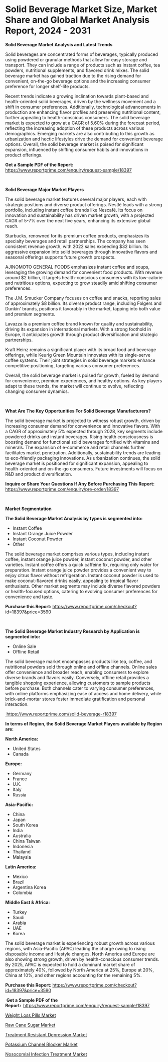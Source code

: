<p><h1>Solid Beverage Market Size, Market Share and Global Market Analysis Report, 2024 - 2031</h1></p><p><strong>Solid Beverage Market Analysis and Latest Trends</strong></p>
<p><p>Solid beverages are concentrated forms of beverages, typically produced using powdered or granular methods that allow for easy storage and transport. They can include a range of products such as instant coffee, tea powders, nutritional supplements, and flavored drink mixes. The solid beverage market has gained traction due to the rising demand for convenient, on-the-go beverage options and the increasing consumer preference for longer shelf-life products.</p><p>Recent trends indicate a growing inclination towards plant-based and health-oriented solid beverages, driven by the wellness movement and a shift in consumer preferences. Additionally, technological advancements in production are enhancing flavor profiles and preserving nutritional content, further appealing to health-conscious consumers. The solid beverage market is expected to grow at a CAGR of 5.60% during the forecast period, reflecting the increasing adoption of these products across various demographics. Emerging markets are also contributing to this growth as urbanization and hectic lifestyles drive the demand for convenient beverage options. Overall, the solid beverage market is poised for significant expansion, influenced by shifting consumer habits and innovations in product offerings.</p></p>
<p><strong>Get a Sample PDF of the Report:&nbsp;</strong> <a href="https://www.reportprime.com/enquiry/request-sample/18397?utm_campaign=1131&utm_medium=2&utm_source=Github&utm_content=ia&utm_term=21112024&utm_id=solid-beverage">https://www.reportprime.com/enquiry/request-sample/18397</a></p>
<p>&nbsp;</p>
<p><strong>Solid Beverage Major Market Players</strong></p>
<p><p>The solid beverage market features several major players, each with strategic positions and diverse product offerings. Nestlé leads with a strong portfolio, including instant coffee brands like Nescafé. Its focus on innovation and sustainability has driven market growth, with a projected CAGR of 5-7% over the next five years, enhancing its extensive global reach.</p><p>Starbucks, renowned for its premium coffee products, emphasizes its specialty beverages and retail partnerships. The company has seen consistent revenue growth, with 2022 sales exceeding $32 billion. Its aggressive expansion into solid beverages through innovative flavors and seasonal offerings supports future growth prospects.</p><p>AJINOMOTO GENERAL FOODS emphasizes instant coffee and soups, leveraging the growing demand for convenient food products. With revenue around $2 billion, it targets health-conscious consumers with its low-calorie and nutritious options, expecting to grow steadily amid shifting consumer preferences.</p><p>The J.M. Smucker Company focuses on coffee and snacks, reporting sales of approximately $8 billion. Its diverse product range, including Folgers and Dunkin' brands, positions it favorably in the market, tapping into both value and premium segments.</p><p>Lavazza is a premium coffee brand known for quality and sustainability, driving its expansion in international markets. With a strong foothold in Europe, it anticipates growth through product diversification and strategic partnerships.</p><p>Kraft Heinz remains a significant player with its broad food and beverage offerings, while Keurig Green Mountain innovates with its single-serve coffee systems. Their joint strategies in solid beverage markets enhance competitive positioning, targeting various consumer preferences.</p><p>Overall, the solid beverage market is poised for growth, fueled by demand for convenience, premium experiences, and healthy options. As key players adapt to these trends, the market will continue to evolve, reflecting changing consumer dynamics.</p></p>
<p>&nbsp;</p>
<p><strong>What Are The Key Opportunities For Solid Beverage Manufacturers?</strong></p>
<p><p>The solid beverage market is projected to witness robust growth, driven by increasing consumer demand for convenience and innovative flavors. With a CAGR of approximately 5% expected through 2028, key segments include powdered drinks and instant beverages. Rising health consciousness is boosting demand for functional solid beverages fortified with vitamins and minerals. The expansion of e-commerce and retail channels further facilitates market penetration. Additionally, sustainability trends are leading to eco-friendly packaging innovations. As urbanization continues, the solid beverage market is positioned for significant expansion, appealing to health-oriented and on-the-go consumers. Future investments will focus on R&D and product diversification.</p></p>
<p><strong>Inquire or Share Your Questions If Any Before Purchasing This Report:</strong> <a href="https://www.reportprime.com/enquiry/pre-order/18397?utm_campaign=1131&utm_medium=2&utm_source=Github&utm_content=ia&utm_term=21112024&utm_id=solid-beverage">https://www.reportprime.com/enquiry/pre-order/18397</a></p>
<p>&nbsp;</p>
<p><strong>Market Segmentation</strong></p>
<p><strong>The Solid Beverage Market Analysis by types is segmented into:</strong></p>
<p><ul><li>Instant Coffee</li><li>Instant Orange Juice Powder</li><li>Instant Coconut Powder</li><li>Other</li></ul></p>
<p><p>The solid beverage market comprises various types, including instant coffee, instant orange juice powder, instant coconut powder, and other varieties. Instant coffee offers a quick caffeine fix, requiring only water for preparation. Instant orange juice powder provides a convenient way to enjoy citrus flavor without refrigeration. Instant coconut powder is used to make coconut-flavored drinks easily, appealing to tropical flavor enthusiasts. Other market segments may include diverse flavored powders or health-focused options, catering to evolving consumer preferences for convenience and taste.</p></p>
<p><strong>Purchase this Report:&nbsp;</strong><a href="https://www.reportprime.com/checkout?id=18397&price=3590&utm_campaign=1131&utm_medium=2&utm_source=Github&utm_content=ia&utm_term=21112024&utm_id=solid-beverage">https://www.reportprime.com/checkout?id=18397&price=3590</a></p>
<p>&nbsp;</p>
<p><strong>The Solid Beverage Market Industry Research by Application is segmented into:</strong></p>
<p><ul><li>Online Sale</li><li>Offline Retail</li></ul></p>
<p><p>The solid beverage market encompasses products like tea, coffee, and nutritional powders sold through online and offline channels. Online sales offer convenience and broader reach, enabling consumers to explore diverse brands and flavors easily. Conversely, offline retail provides a tangible shopping experience, allowing customers to sample products before purchase. Both channels cater to varying consumer preferences, with online platforms emphasizing ease of access and home delivery, while brick-and-mortar stores foster immediate gratification and personal interaction.</p></p>
<p><a href="https://www.reportprime.com/solid-beverage-r18397?utm_campaign=1131&utm_medium=2&utm_source=Github&utm_content=ia&utm_term=21112024&utm_id=solid-beverage">&nbsp;https://www.reportprime.com/solid-beverage-r18397</a></p>
<p><strong>In terms of Region, the Solid Beverage Market Players available by Region are:</strong></p>
<p>
    <p> <strong> North America: </strong>
        <ul>
            <li>United States</li>
            <li>Canada</li>
        </ul>
        </p> 
    <p> <strong> Europe: </strong>
        <ul>
            <li>Germany</li>
            <li>France</li>
            <li>U.K.</li>
            <li>Italy</li>
            <li>Russia</li>
        </ul>
        </p> 
    <p> <strong> Asia-Pacific: </strong>
        <ul>
            <li>China</li>
            <li>Japan</li>
            <li>South Korea</li>
            <li>India</li>
            <li>Australia</li>
            <li>China Taiwan</li>
            <li>Indonesia</li>
            <li>Thailand</li>
            <li>Malaysia</li>
        </ul>
        </p> 
    <p> <strong> Latin America: </strong>
        <ul>
            <li>Mexico</li>
            <li>Brazil</li>
            <li>Argentina Korea</li>
            <li>Colombia</li>
        </ul>
        </p> 
    <p> <strong> Middle East & Africa: </strong>
        <ul>
            <li>Turkey</li>
            <li>Saudi</li>
            <li>Arabia</li>
            <li>UAE</li>
            <li>Korea</li>
        </ul>
    </p>
    </p>
<p><p>The solid beverage market is experiencing robust growth across various regions, with Asia-Pacific (APAC) leading the charge owing to rising disposable income and lifestyle changes. North America and Europe are also showing strong growth, driven by health-conscious consumer trends. By 2025, APAC is expected to hold a dominant market share of approximately 40%, followed by North America at 25%, Europe at 20%, China at 10%, and other regions accounting for the remaining 5%.</p></p>
<p><strong>Purchase this Report: </strong><a href="https://www.reportprime.com/checkout?id=18397&price=3590&utm_campaign=1131&utm_medium=2&utm_source=Github&utm_content=ia&utm_term=21112024&utm_id=solid-beverage">https://www.reportprime.com/checkout?id=18397&price=3590</a></p>
<p>&nbsp;<strong>Get a Sample PDF of the Report:&nbsp;&nbsp;</strong><a href="https://www.reportprime.com/enquiry/request-sample/18397?utm_campaign=1131&utm_medium=2&utm_source=Github&utm_content=ia&utm_term=21112024&utm_id=solid-beverage">https://www.reportprime.com/enquiry/request-sample/18397</a></p>
<p><strong></strong></p>
<p><p><a href="https://issuu.com/reportprime-2/docs/weight-loss-pills-market-size-2030._0a68b4eb60da12?utm_campaign=1131&utm_medium=2&utm_source=Github&utm_content=ia&utm_term=21112024&utm_id=solid-beverage">Weight Loss Pills Market</a></p><p><a href="https://github.com/CliffMedina6/Market-Research-Report-List-7/blob/main/raw-cane-sugar-market.md?utm_campaign=1131&utm_medium=2&utm_source=Github&utm_content=ia&utm_term=21112024&utm_id=solid-beverage">Raw Cane Sugar Market</a></p><p><a href="https://www.linkedin.com/pulse/treatment-resistant-depression-market-outlook-from-2024-2031-co52f?utm_campaign=1131&utm_medium=2&utm_source=Github&utm_content=ia&utm_term=21112024&utm_id=solid-beverage">Treatment Resistant Depression Market</a></p><p><a href="https://issuu.com/reportprime-2/docs/potassium-channel-blocker-market-si_0c85bade483963?utm_campaign=1131&utm_medium=2&utm_source=Github&utm_content=ia&utm_term=21112024&utm_id=solid-beverage">Potassium Channel Blocker Market</a></p><p><a href="https://www.linkedin.com/pulse/future-nosocomial-infection-treatment-market-growth-potential-8nlhf?utm_campaign=1131&utm_medium=2&utm_source=Github&utm_content=ia&utm_term=21112024&utm_id=solid-beverage">Nosocomial Infection Treatment Market</a></p></p>